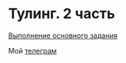 # Тулинг. 2 часть

[Выполнение основного задания](./main/main.md)

Мой [телеграм](https://t.me/semro)
